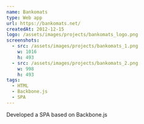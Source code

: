 ```yaml
---
name: Bankomats
type: Web app
url: https://bankomats.net/
createdAt: 2012-12-15
logo: /assets/images/projects/bankomats_logo.png
screenshots: 
  - src: /assets/images/projects/bankomats_1.png
    w: 1016
    h: 493
  - src: /assets/images/projects/bankomats_2.png
    w: 998
    h: 493
tags:
  - HTML
  - Backbone.js
  - SPA
---
```


Developed a SPA based on Backbone.js
